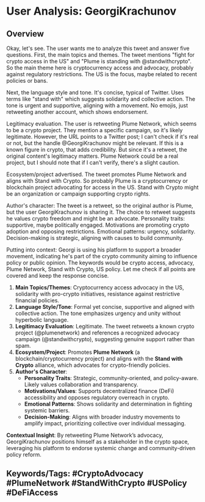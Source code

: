 # User Analysis: GeorgiKrachunov

## Overview

<think>
Okay, let's see. The user wants me to analyze this tweet and answer five questions. First, the main topics and themes. The tweet mentions "fight for crypto access in the US" and "Plume is standing with @standwithcrypto". So the main theme here is cryptocurrency access and advocacy, probably against regulatory restrictions. The US is the focus, maybe related to recent policies or bans.

Next, the language style and tone. It's concise, typical of Twitter. Uses terms like "stand with" which suggests solidarity and collective action. The tone is urgent and supportive, aligning with a movement. No emojis, just retweeting another account, which shows endorsement.

Legitimacy evaluation. The user is retweeting Plume Network, which seems to be a crypto project. They mention a specific campaign, so it's likely legitimate. However, the URL points to a Twitter post; I can't check if it's real or not, but the handle @GeorgiKrachunov might be relevant. If this is a known figure in crypto, that adds credibility. But since it's a retweet, the original content's legitimacy matters. Plume Network could be a real project, but I should note that if I can't verify, there's a slight caution.

Ecosystem/project advertised. The tweet promotes Plume Network and aligns with Stand with Crypto. So probably Plume is a cryptocurrency or blockchain project advocating for access in the US. Stand with Crypto might be an organization or campaign supporting crypto rights.

Author's character: The tweet is a retweet, so the original author is Plume, but the user GeorgiKrachunov is sharing it. The choice to retweet suggests he values crypto freedom and might be an advocate. Personality traits: supportive, maybe politically engaged. Motivations are promoting crypto adoption and opposing restrictions. Emotional patterns: urgency, solidarity. Decision-making is strategic, aligning with causes to build community.

Putting into context: Georgi is using his platform to support a broader movement, indicating he's part of the crypto community aiming to influence policy or public opinion. The keywords would be crypto access, advocacy, Plume Network, Stand with Crypto, US policy. Let me check if all points are covered and keep the response concise.
</think>

1. **Main Topics/Themes**: Cryptocurrency access advocacy in the US, solidarity with pro-crypto initiatives, resistance against restrictive financial policies.  
2. **Language Style/Tone**: Formal yet concise, supportive and aligned with collective action. The tone emphasizes urgency and unity without hyperbolic language.  
3. **Legitimacy Evaluation**: Legitimate. The tweet retweets a known crypto project (@plumenetwork) and references a recognized advocacy campaign (@standwithcrypto), suggesting genuine support rather than spam.  
4. **Ecosystem/Project**: Promotes **Plume Network** (a blockchain/cryptocurrency project) and aligns with the **Stand with Crypto** alliance, which advocates for crypto-friendly policies.  
5. **Author's Character**:  
   - **Personality Traits**: Strategic, community-oriented, and policy-aware. Likely values collaboration and transparency.  
   - **Motivations/Values**: Supports decentralized finance (DeFi) accessibility and opposes regulatory overreach in crypto.  
   - **Emotional Patterns**: Shows solidarity and determination in fighting systemic barriers.  
   - **Decision-Making**: Aligns with broader industry movements to amplify impact, prioritizing collective over individual messaging.  

**Contextual Insight**: By retweeting Plume Network’s advocacy, GeorgiKrachunov positions himself as a stakeholder in the crypto space, leveraging his platform to endorse systemic change and community-driven policy reform.  

**Keywords/Tags**: #CryptoAdvocacy #PlumeNetwork #StandWithCrypto #USPolicy #DeFiAccess
---
